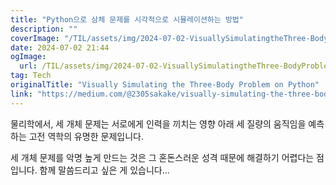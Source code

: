 ```yaml
---
title: "Python으로 삼체 문제를 시각적으로 시뮬레이션하는 방법"
description: ""
coverImage: "/TIL/assets/img/2024-07-02-VisuallySimulatingtheThree-BodyProblemonPython_0.png"
date: 2024-07-02 21:44
ogImage:
  url: /TIL/assets/img/2024-07-02-VisuallySimulatingtheThree-BodyProblemonPython_0.png
tag: Tech
originalTitle: "Visually Simulating the Three-Body Problem on Python"
link: "https://medium.com/@2305sakake/visually-simulating-the-three-body-problem-on-python-136d3667c820"
---
```


물리학에서, 세 개체 문제는 서로에게 인력을 끼치는 영향 아래 세 질량의 움직임을 예측하는 고전 역학의 유명한 문제입니다.

세 개체 문제를 악명 높게 만드는 것은 그 혼돈스러운 성격 때문에 해결하기 어렵다는 점입니다. 함께 말씀드리고 싶은 게 있습니다...
